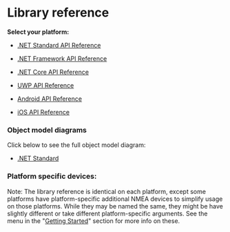 # Library reference

**Select your platform:**

- [.NET Standard API Reference](netstd/index.html)

- [.NET Framework API Reference](netfx/index.html)

- [.NET Core API Reference](netcore/index.html)

- [UWP API Reference](uwp/index.html)

- [Android API Reference](android/index.html)

- [iOS API Reference](ios/index.html)

### Object model diagrams
Click below to see the full object model diagram:

 - [.NET Standard](omd.html)

### Platform specific devices:

Note: The library reference is identical on each platform, except some platforms have platform-specific additional NMEA devices to simplify usage on those platforms. While they may be named the same, they might be have slightly different or take different platform-specific arguments.
See the menu in the "[Getting Started](../concepts/index.md)" section for more info on these.
